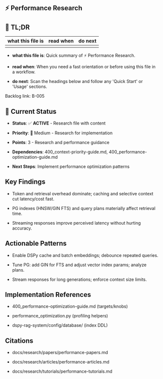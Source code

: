 <!-- CONTEXT_REFERENCE: 400_context-priority-guide.md -->
<!-- MODULE_REFERENCE: 400_performance-optimization-guide.md -->
<!-- MEMORY_CONTEXT: MEDIUM - Performance research and optimization patterns -->

## ⚡ Performance Research

<a id="tldr"></a>

## 🔎 TL;DR

| what this file is | read when | do next |
|---|---|---|
|  |  |  |

- **what this file is**: Quick summary of ⚡ Performance Research.

- **read when**: When you need a fast orientation or before using this file in a workflow.

- **do next**: Scan the headings below and follow any 'Quick Start' or 'Usage' sections.


Backlog link: B-005


## 🎯 **Current Status**

- **Status**: ✅ **ACTIVE** - Research file with content

- **Priority**: 🔧 Medium - Research for implementation

- **Points**: 3 - Research and performance guidance

- **Dependencies**: 400_context-priority-guide.md, 400_performance-optimization-guide.md

- **Next Steps**: Implement performance optimization patterns



## Key Findings

- Token and retrieval overhead dominate; caching and selective context cut latency/cost fast.

- PG indexes (HNSW/GIN FTS) and query plans materially affect retrieval time.

- Streaming responses improve perceived latency without hurting accuracy.



## Actionable Patterns

- Enable DSPy cache and batch embeddings; debounce repeated queries.

- Tune PG: add GIN for FTS and adjust vector index params; analyze plans.

- Stream responses for long generations; enforce context size limits.



## Implementation References

- 400_performance-optimization-guide.md (targets/knobs)

- performance_optimization.py (profiling helpers)

- dspy-rag-system/config/database/ (index DDL)



## Citations

- docs/research/papers/performance-papers.md

- docs/research/articles/performance-articles.md

- docs/research/tutorials/performance-tutorials.md